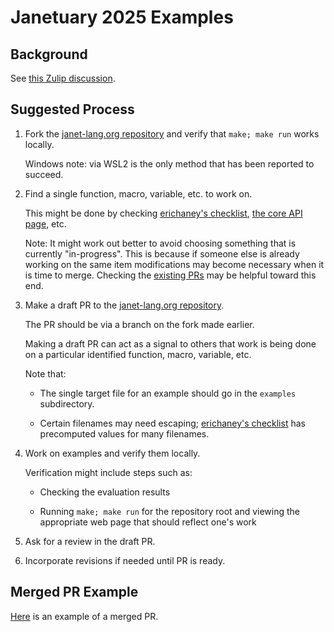 # Janetuary 2025 Examples

## Background

See [this Zulip
discussion](https://janet.zulipchat.com/#narrow/channel/399615-general/topic/Janetuary.20Community.20Project.3A.20Write.20API.20examples/near/493004444).

## Suggested Process

1. Fork the [janet-lang.org
   repository](https://github.com/janet-lang/janet-lang.org) and verify
   that `make; make run` works locally.

    Windows note: via WSL2 is the only method that has been reported to
    succeed.

2. Find a single function, macro, variable, etc. to work on.

   This might be done by checking [erichaney's
   checklist](https://gist.github.com/erichaney/83fa66f13ae7682287f573da6c5c66c6),
   [the core API page](https://janet-lang.org/api/index.html), etc.

    Note: It might work out better to avoid choosing something that is
    currently "in-progress".  This is because if someone else is
    already working on the same item modifications may become
    necessary when it is time to merge.  Checking the [existing
    PRs](https://github.com/janet-lang/janet-lang.org/pulls) may be
    helpful toward this end.

3. Make a draft PR to the [janet-lang.org
   repository](https://github.com/janet-lang/janet-lang.org).

   The PR should be via a branch on the fork made earlier.

   Making a draft PR can act as a signal to others that work is being
   done on a particular identified function, macro, variable, etc.

    Note that:

    * The single target file for an example should go in the
    `examples` subdirectory.

    * Certain filenames may need escaping; [erichaney's
    checklist](https://gist.github.com/erichaney/83fa66f13ae7682287f573da6c5c66c6)
    has precomputed values for many filenames.

4. Work on examples and verify them locally.

   Verification might include steps such as:

    * Checking the evaluation results

    * Running `make; make run` for the repository root and viewing the
      appropriate web page that should reflect one's work

5. Ask for a review in the draft PR.

6. Incorporate revisions if needed until PR is ready.

## Merged PR Example

[Here](https://github.com/janet-lang/janet-lang.org/pull/243) is an
example of a merged PR.

